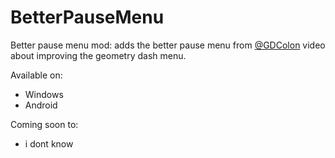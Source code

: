 # BetterPauseMenu
Better pause menu mod: adds the better pause menu from [@GDColon](https://github.com/GDColon) video about improving the geometry dash menu.

Available on:
  - Windows
  - Android

Coming soon to:
  - i dont know
